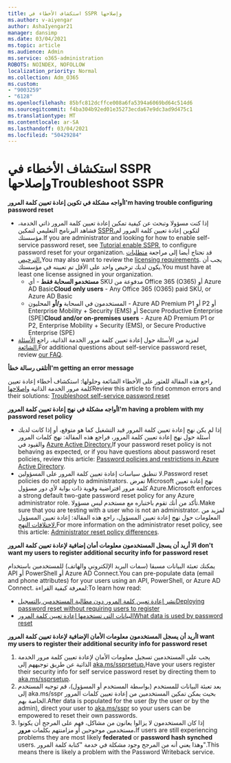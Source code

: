 ```yaml
---
title: استكشاف الأخطاء في SSPR وإصلاحها
ms.author: v-aiyengar
author: AshaIyengar21
manager: dansimp
ms.date: 03/04/2021
ms.topic: article
ms.audience: Admin
ms.service: o365-administration
ROBOTS: NOINDEX, NOFOLLOW
localization_priority: Normal
ms.collection: Adm_O365
ms.custom:
- "9003259"
- "6128"
ms.openlocfilehash: 85bfc812dcffce008a6fa5394a6069bd64c514d6
ms.sourcegitcommit: f4ba304b92ed01e35273ecda67e9dc3ad9d475c1
ms.translationtype: MT
ms.contentlocale: ar-SA
ms.lasthandoff: 03/04/2021
ms.locfileid: "50429284"
---
```

# <a name="troubleshoot-sspr"></a><span data-ttu-id="34861-102">استكشاف الأخطاء في SSPR وإصلاحها</span><span class="sxs-lookup"><span data-stu-id="34861-102">Troubleshoot SSPR</span></span>

<span data-ttu-id="34861-103">**أواجه مشكلة في تكوين إعادة تعيين كلمة المرور**</span><span class="sxs-lookup"><span data-stu-id="34861-103">**I'm having trouble configuring password reset**</span></span>

- <span data-ttu-id="34861-104">إذا كنت مسؤولا وتبحث عن كيفية تمكين إعادة تعيين كلمة المرور ذاتي الخدمة، فشاهد البرنامج التعليمي لتمكين [SSPR،](https://docs.microsoft.com/azure/active-directory/authentication/tutorial-enable-sspr)لتكوين إعادة تعيين كلمة المرور لم مؤسستك.</span><span class="sxs-lookup"><span data-stu-id="34861-104">If you are administrator and looking for how to enable self-service password reset, see [Tutorial enable SSPR](https://docs.microsoft.com/azure/active-directory/authentication/tutorial-enable-sspr), to configure password reset for your organization.</span></span> <span data-ttu-id="34861-105">قد تحتاج أيضا إلى مراجعة [متطلبات الترخيص.](https://docs.microsoft.com/azure/active-directory/authentication/concept-sspr-licensing?WT.mc_id=Portal-Microsoft_Azure_Support)</span><span class="sxs-lookup"><span data-stu-id="34861-105">You may also want to review the [licensing requirements](https://docs.microsoft.com/azure/active-directory/authentication/concept-sspr-licensing?WT.mc_id=Portal-Microsoft_Azure_Support).</span></span> <span data-ttu-id="34861-106">يجب أن يكون لديك ترخيص واحد على الأقل تم تعيينه في مؤسستك.</span><span class="sxs-lookup"><span data-stu-id="34861-106">You must have at least one license assigned in your organization.</span></span>
    - <span data-ttu-id="34861-107">**مستخدمو السحابة فقط** - أي SKU مدفوعة من Office 365 (O365) أو Azure AD Basic</span><span class="sxs-lookup"><span data-stu-id="34861-107">**Cloud only users** - Any Office 365 (O365) paid SKU, or Azure AD Basic</span></span>
    - <span data-ttu-id="34861-108">المستخدمون في السحابة **و/أو** المحليون - Azure AD Premium P1 أو P2 أو Enterprise Mobility + Security (EMS) أو Secure Productive Enterprise (SPE)</span><span class="sxs-lookup"><span data-stu-id="34861-108">**Cloud and/or on-premises users** - Azure AD Premium P1 or P2, Enterprise Mobility + Security (EMS), or Secure Productive Enterprise (SPE)</span></span>
- <span data-ttu-id="34861-109">لمزيد من الأسئلة حول إعادة تعيين كلمة مرور الخدمة الذاتية، راجع [الأسئلة الشائعة.](https://docs.microsoft.com/azure/active-directory/authentication/active-directory-passwords-faq?WT.mc_id=Portal-Microsoft_Azure_Support)</span><span class="sxs-lookup"><span data-stu-id="34861-109">For additional questions about self-service password reset, review [our FAQ](https://docs.microsoft.com/azure/active-directory/authentication/active-directory-passwords-faq?WT.mc_id=Portal-Microsoft_Azure_Support).</span></span>

<span data-ttu-id="34861-110">**أتلقى رسالة خطأ**</span><span class="sxs-lookup"><span data-stu-id="34861-110">**I'm getting an error message**</span></span>

<span data-ttu-id="34861-111">راجع هذه المقالة للعثور على الأخطاء الشائعة وحلولها: استكشاف أخطاء إعادة تعيين كلمة مرور الخدمة الذاتية [وإصلاحها](https://docs.microsoft.com/azure/active-directory/authentication/active-directory-passwords-troubleshoot?WT.mc_id=Portal-Microsoft_Azure_Support)</span><span class="sxs-lookup"><span data-stu-id="34861-111">Review this article to find common errors and their solutions: [Troubleshoot self-service password reset](https://docs.microsoft.com/azure/active-directory/authentication/active-directory-passwords-troubleshoot?WT.mc_id=Portal-Microsoft_Azure_Support)</span></span>

<span data-ttu-id="34861-112">**أواجه مشكلة في نهج إعادة تعيين كلمة المرور**</span><span class="sxs-lookup"><span data-stu-id="34861-112">**I'm having a problem with my password reset policy**</span></span>

- <span data-ttu-id="34861-113">إذا لم يكن نهج إعادة تعيين كلمة المرور قيد التشغيل كما هو متوقع، أو إذا كانت لديك أسئلة حول نهج إعادة تعيين كلمة المرور، فراجع هذه المقالة: نهج كلمات المرور والقيود في [Azure Active Directory.](https://docs.microsoft.com/azure/active-directory/authentication/concept-sspr-policy?WT.mc_id=Portal-Microsoft_Azure_Support)</span><span class="sxs-lookup"><span data-stu-id="34861-113">If your password reset policy is not behaving as expected, or if you have questions about password reset policies, review this article: [Password policies and restrictions in Azure Active Directory](https://docs.microsoft.com/azure/active-directory/authentication/concept-sspr-policy?WT.mc_id=Portal-Microsoft_Azure_Support).</span></span>
- <span data-ttu-id="34861-114">لا تنطبق سياسات إعادة تعيين كلمة المرور على المسؤولين.</span><span class="sxs-lookup"><span data-stu-id="34861-114">Password reset policies do not apply to administrators.</span></span> <span data-ttu-id="34861-115">تفرض Microsoft نهج إعادة تعيين كلمة مرور افتراضية وقوية ذات بوابة لأي دور مسؤول Azure.</span><span class="sxs-lookup"><span data-stu-id="34861-115">Microsoft enforces a strong default two-gate password reset policy for any Azure administrator role.</span></span> <span data-ttu-id="34861-116">تأكد من أنك تقوم باختباره مع مستخدم ليس مسؤولا.</span><span class="sxs-lookup"><span data-stu-id="34861-116">Make sure that you are testing with a user who is not an administrator.</span></span> <span data-ttu-id="34861-117">لمزيد من المعلومات حول نهج إعادة تعيين المسؤول، راجع هذه المقالة: إعادة تعيين المسؤول [لاختلافات النهج.](https://docs.microsoft.com/azure/active-directory/authentication/concept-sspr-policy?WT.mc_id=Portal-Microsoft_Azure_Support#administrator-reset-policy-differences)</span><span class="sxs-lookup"><span data-stu-id="34861-117">For more information on the administrator reset policy, see this article: [Administrator reset policy differences](https://docs.microsoft.com/azure/active-directory/authentication/concept-sspr-policy?WT.mc_id=Portal-Microsoft_Azure_Support#administrator-reset-policy-differences).</span></span>

<span data-ttu-id="34861-118">**لا أريد أن يسجل المستخدمون معلومات أمان إضافية لإعادة تعيين كلمة المرور**</span><span class="sxs-lookup"><span data-stu-id="34861-118">**I don't want my users to register additional security info for password reset**</span></span>

<span data-ttu-id="34861-119">يمكنك تعبئة البيانات مسبقا (سمات البريد الإلكتروني والهاتف) للمستخدمين باستخدام API أو PowerShell أو Azure AD Connect.</span><span class="sxs-lookup"><span data-stu-id="34861-119">You can pre-populate data (email and phone attributes) for your users using an API, PowerShell, or Azure AD Connect.</span></span> <span data-ttu-id="34861-120">لمعرفة كيفية القراءة:</span><span class="sxs-lookup"><span data-stu-id="34861-120">To learn how read:</span></span>

- [<span data-ttu-id="34861-121">نشر إعادة تعيين كلمة المرور دون مطالبة المستخدمين بالتسجيل</span><span class="sxs-lookup"><span data-stu-id="34861-121">Deploying password reset without requiring users to register</span></span>](https://docs.microsoft.com/azure/active-directory/active-directory-passwords-data?WT.mc_id=Portal-Microsoft_Azure_Support#set-and-read-authentication-data-using-powershell)
- [<span data-ttu-id="34861-122">البيانات التي تستخدمها إعادة تعيين كلمة المرور</span><span class="sxs-lookup"><span data-stu-id="34861-122">What data is used by password reset</span></span>](https://docs.microsoft.com/azure/active-directory/active-directory-passwords-data?WT.mc_id=Portal-Microsoft_Azure_Support)

<span data-ttu-id="34861-123">**أريد أن يسجل المستخدمون معلومات الأمان الإضافية لإعادة تعيين كلمة المرور**</span><span class="sxs-lookup"><span data-stu-id="34861-123">**I want my users to register their additional security info for password reset**</span></span>

1. <span data-ttu-id="34861-124">يجب على المستخدمين تسجيل معلومات الأمان لإعادة تعيين كلمة مرور الخدمة الذاتية عن طريق توجيههم إلى [aka.ms/ssprsetup.](https://mysignins.microsoft.com/security-info)</span><span class="sxs-lookup"><span data-stu-id="34861-124">Have your users register their security info for self service password reset by directing them to [aka.ms/ssprsetup](https://mysignins.microsoft.com/security-info).</span></span>
1. <span data-ttu-id="34861-125">بعد تعبئة البيانات للمستخدم (بواسطة المستخدم أو المسؤول)، قم توجيه [](https://passwordreset.microsoftonline.com/) المستخدم إلى aka.ms/sspr بحيث يمكن تمكين المستخدمين من إعادة تعيين كلمات المرور الخاصة بهم.</span><span class="sxs-lookup"><span data-stu-id="34861-125">After data is populated for the user (by the user or by the admin), direct your user to [aka.ms/sspr](https://passwordreset.microsoftonline.com/) so your users can be empowered to reset their own passwords.</span></span>
1. <span data-ttu-id="34861-126">إذا كان المستخدمون لا يزالوا  يعانون من مشاكل، فهم على المرجح أن يكونوا مستخدمين موحوحين أو مزامنتهم بكلمات **مرور.**</span><span class="sxs-lookup"><span data-stu-id="34861-126">If users are still experiencing problems they are most likely **federated** or **password hash synched** users.</span></span> <span data-ttu-id="34861-127">وهذا يعني أنه من المرجح وجود مشكلة في خدمة "كتابة كلمة المرور".</span><span class="sxs-lookup"><span data-stu-id="34861-127">This means there is likely a problem with the Password Writeback service.</span></span>